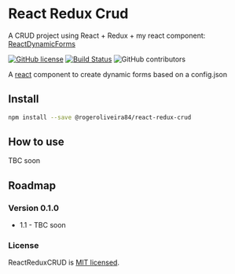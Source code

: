 # React Redux Crud

A CRUD project using React + Redux + my react component: [ReactDynamicForms](https://github.com/rogeroliveira84/react-dynamic-forms)

[![GitHub license](https://img.shields.io/badge/license-MIT-blue.svg)](https://github.com/rogeroliveira84/react-redux-crud/blob/master/LICENSE) [![Build Status](https://travis-ci.com/rogeroliveira84/react-redux-crud.svg?branch=master)](https://travis-ci.com/rogeroliveira84/react-redux-crud) ![GitHub contributors](https://img.shields.io/github/contributors/rogeroliveira84/react-redux-crud.svg?color=orange)

A [react](https://reactjs.org/) component to create dynamic forms based on a config.json

## Install

```bash
npm install --save @rogeroliveira84/react-redux-crud
```

## How to use

TBC soon

## Roadmap

### Version 0.1.0 

- 1.1 - TBC soon

### License

ReactReduxCRUD is [MIT licensed](./LICENSE).

